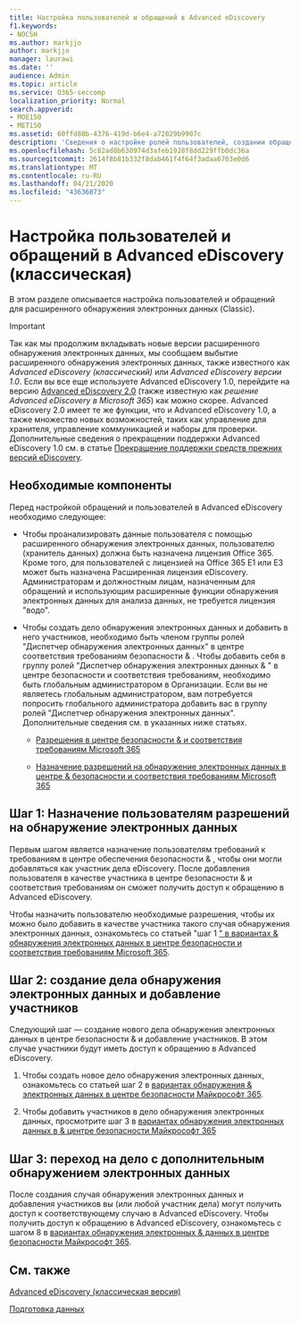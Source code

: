 ```yaml
---
title: Настройка пользователей и обращений в Advanced eDiscovery
f1.keywords:
- NOCSH
ms.author: markjjo
author: markjjo
manager: laurawi
ms.date: ''
audience: Admin
ms.topic: article
ms.service: O365-seccomp
localization_priority: Normal
search.appverid:
- MOE150
- MET150
ms.assetid: 60ffd80b-4376-419d-b6e4-a72029b9907c
description: 'Сведения о настройке ролей пользователей, создании обращений и назначении пользователям обращений в Advanced eDiscovery.  '
ms.openlocfilehash: 5c82ad8b630974d3afeb1928f8dd229ffb0dc36a
ms.sourcegitcommit: 2614f8b81b332f8dab461f4f64f3adaa6703e0d6
ms.translationtype: MT
ms.contentlocale: ru-RU
ms.lasthandoff: 04/21/2020
ms.locfileid: "43636073"
---
```

# <a name="set-up-users-and-cases-in-advanced-ediscovery-classic"></a>Настройка пользователей и обращений в Advanced eDiscovery (классическая)

В этом разделе описывается настройка пользователей и обращений для расширенного обнаружения электронных данных (Classic).
  
> [!IMPORTANT]
> Так как мы продолжим вкладывать новые версии расширенного обнаружения электронных данных, мы сообщаем выбытие расширенного обнаружения электронных данных, также известного как *Advanced eDiscovery (классический)* или *Advanced eDiscovery версии 1.0*. Если вы все еще используете Advanced eDiscovery 1.0, перейдите на версию [Advanced eDiscovery 2.0](overview-ediscovery-20.md) (также известную как *решение Advanced eDiscovery в Microsoft 365*) как можно скорее. Advanced eDiscovery 2.0 имеет те же функции, что и Advanced eDiscovery 1.0, а также множество новых возможностей, таких как управление для хранителя, управление коммуникацией и наборы для проверки. Дополнительные сведения о прекращении поддержки Advanced eDiscovery 1.0 см. в статье [Прекращение поддержки средств прежних версий eDiscovery](legacy-ediscovery-retirement.md#advanced-ediscovery-v10). 
  
## <a name="prerequisites"></a>Необходимые компоненты

Перед настройкой обращений и пользователей в Advanced eDiscovery необходимо следующее:
  
- Чтобы проанализировать данные пользователя с помощью расширенного обнаружения электронных данных, пользователю (хранитель данных) должна быть назначена лицензия Office 365. Кроме того, для пользователей с лицензией на Office 365 E1 или E3 может быть назначена Расширенная лицензия eDiscovery. Администраторам и должностным лицам, назначенным для обращений и использующим расширенные функции обнаружения электронных данных для анализа данных, не требуется лицензия "водо". 
    
- Чтобы создать дело обнаружения электронных данных и добавить в него участников, необходимо быть членом группы ролей "Диспетчер обнаружения электронных данных" в центре соответствия требованиям безопасности &amp; . Чтобы добавить себя в группу ролей "Диспетчер обнаружения электронных данных &amp; " в центре безопасности и соответствия требованиям, необходимо быть глобальным администратором в Организации. Если вы не являетесь глобальным администратором, вам потребуется попросить глобального администратора добавить вас в группу ролей "Диспетчер обнаружения электронных данных". Дополнительные сведения см. в указанных ниже статьях.
    
  - [Разрешения в центре безопасности &amp; и соответствия требованиям Microsoft 365](~/security/office-365-security/protect-against-threats.md)
    
  - [Назначение разрешений на обнаружение электронных данных в центре &amp; безопасности и соответствия требованиям Microsoft 365](assign-ediscovery-permissions.md)
    
## <a name="step-1-assign-users-ediscovery-permissions"></a>Шаг 1: Назначение пользователям разрешений на обнаружение электронных данных

Первым шагом является назначение пользователям требований к требованиям в центре обеспечения безопасности &amp; , чтобы они могли добавляться как участник дела eDiscovery. После добавления пользователя в качестве участника в центре безопасности &amp; и соответствия требованиям он сможет получить доступ к обращению в Advanced eDiscovery.
  
Чтобы назначить пользователю необходимые разрешения, чтобы их можно было добавить в качестве участника такого случая обнаружения электронных данных, ознакомьтесь со статьей "шаг 1 [" в вариантах &amp; обнаружения электронных данных в центре безопасности и соответствия требованиям Microsoft 365](ediscovery-cases.md#step-1-assign-ediscovery-permissions-to-potential-case-members).
  
## <a name="step-2-create-an-ediscovery-case-and-add-members"></a>Шаг 2: создание дела обнаружения электронных данных и добавление участников

Следующий шаг — создание нового дела обнаружения электронных данных в центре безопасности &amp; и добавление участников. В этом случае участники будут иметь доступ к обращению в Advanced eDiscovery.
  
1. Чтобы создать новое дело обнаружения электронных данных, ознакомьтесь со статьей шаг 2 в [вариантах обнаружения &amp; электронных данных в центре безопасности Майкрософт 365](ediscovery-cases.md#step-2-create-a-new-case).
    
2. Чтобы добавить участников в дело обнаружения электронных данных, просмотрите шаг 3 в [вариантах обнаружения электронных данных в &amp; центре безопасности Майкрософт 365](ediscovery-cases.md#step-3-add-members-to-a-case)
    
## <a name="step-3-go-a-case-in-advanced-ediscovery"></a>Шаг 3: переход на дело с дополнительным обнаружением электронных данных

После создания случая обнаружения электронных данных и добавления участников вы (или любой участник дела) могут получить доступ к соответствующему случаю в Advanced eDiscovery. Чтобы получить доступ к обращению в Advanced eDiscovery, ознакомьтесь с шагом 8 в [вариантах обнаружения электронных &amp; данных в центре безопасности Майкрософт 365](ediscovery-cases.md#step-8-go-to-the-case-in-advanced-ediscovery).
  
## <a name="see-also"></a>См. также

[Advanced eDiscovery (классическая версия)](office-365-advanced-ediscovery.md)
  
[Подготовка данных](prepare-data-for-advanced-ediscovery.md)
 
